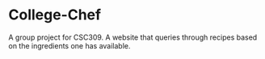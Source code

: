 # College-Chef
A group project for CSC309. A website that queries through recipes based on the ingredients one has available.
